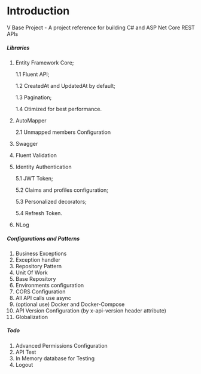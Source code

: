 # Introduction 
V Base Project - A project reference for building C# and ASP Net Core REST APIs

##### Libraries

1.	Entity Framework Core;

	1.1	Fluent API;

	1.2	CreatedAt and UpdatedAt by default;

	1.3 Pagination;

	1.4 Otimized for best performance.

2.  AutoMapper

	2.1	Unmapped members Configuration

3.  Swagger
4.  Fluent Validation
5.  Identity Authentication

	5.1	JWT Token;

	5.2 Claims and profiles configuration;

	5.3	Personalized decorators;

	5.4	Refresh Token.

6.	NLog

##### Configurations and Patterns

1.  Business Exceptions
2.  Exception handler
3.  Repository Pattern
4.  Unit Of Work
5.  Base Repository
6.  Environments configuration
7.	CORS Configuration
8.	All API calls use async
9.	(optional use) Docker and Docker-Compose
10.	API Version Configuration (by x-api-version header attribute)
11. Globalization


##### Todo 
1.	Advanced Permissions Configuration
2.	API Test
3.	In Memory database for Testing
4.	Logout
